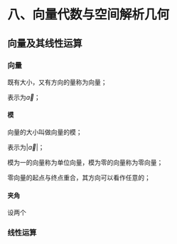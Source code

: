 # 八、向量代数与空间解析几何

## 向量及其线性运算

### 向量

既有大小，又有方向的量称为向量；

表示为$\vec{a}$；

#### 模

向量的大小叫做向量的模；

表示为$|\vec{a}|$；

模为一的向量称为单位向量，模为零的向量称为零向量；

零向量的起点与终点重合，其方向可以看作任意的；

#### 夹角

设两个

### 线性运算

